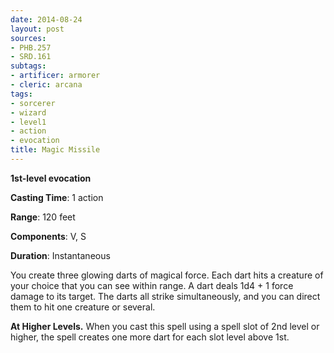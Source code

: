 ```yaml
---
date: 2014-08-24
layout: post
sources:
- PHB.257
- SRD.161
subtags:
- artificer: armorer
- cleric: arcana
tags:
- sorcerer
- wizard
- level1
- action
- evocation
title: Magic Missile
---
```


**1st-level evocation**

**Casting Time**: 1 action

**Range**: 120 feet

**Components**: V, S

**Duration**: Instantaneous

You create three glowing darts of magical force. Each dart hits a creature of your choice that you can see within range. A dart deals 1d4 + 1 force damage to its target. The darts all strike simultaneously, and you can direct them to hit one creature or several.

**At Higher Levels.** When you cast this spell using a spell slot of 2nd level or higher, the spell creates one more dart for each slot level above 1st.
